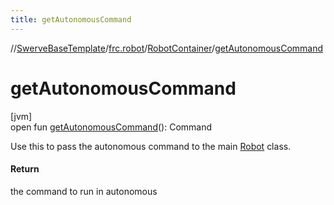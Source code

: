 ```yaml
---
title: getAutonomousCommand
---
```

//[SwerveBaseTemplate](../../../index.html)/[frc.robot](../index.html)/[RobotContainer](index.html)/[getAutonomousCommand](get-autonomous-command.html)



# getAutonomousCommand



[jvm]\
open fun [getAutonomousCommand](get-autonomous-command.html)(): Command



Use this to pass the autonomous command to the main [Robot](../-robot/index.html) class.



#### Return



the command to run in autonomous




